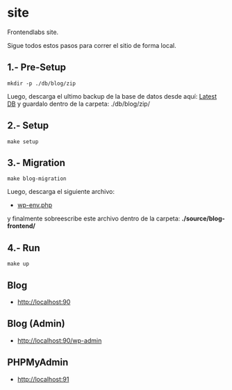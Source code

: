 
# **site**

Frontendlabs site.

Sigue todos estos pasos para correr el sitio de forma local.

## 1.- Pre-Setup
```
mkdir -p ./db/blog/zip
```

Luego, descarga el ultimo backup de la base de datos desde aquí:  [Latest DB](https://drive.google.com/file/d/0B2_cebtl-r3NQkRxZFVUNEx0bEU/view?usp=sharing) y guardalo dentro de la carpeta: ./db/blog/zip/

## 2.- Setup
```
make setup
```

## 3.- Migration
```
make blog-migration
```

Luego, descarga el siguiente archivo:

- [wp-env.php](https://drive.google.com/file/d/0B2_cebtl-r3NdTZHWUVPczlJbkk/view?usp=sharing)

y finalmente sobreescribe este archivo dentro de la carpeta: **./source/blog-frontend/**

## 4.- Run
```
make up
```

## Blog
- [http://localhost:90](http://localhost:90)

## Blog (Admin)
- [http://localhost:90/wp-admin](http://localhost:90/wp-admin)

## PHPMyAdmin
- [http://localhost:91](http://localhost:91)
